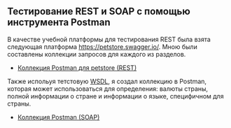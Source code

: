 ## Тестирование REST и SOAP с помощью инструмента Postman
В качестве учебной платформы для тестирования REST была взята следующая платформа https://petstore.swagger.io/. Мною были составлены коллекции запросов для каждого из разделов.
<ul>
<li><a href = "https://www.postman.com/cloudy-robot-688203/workspace/petstore/collection/31408658-a5eceec5-b75d-4097-afb1-3df7e95aabdd">Коллекция Postman для petstore (REST)</a></li>
</ul>
Также испольуя тетстовую <a href = "http://webservices.oorsprong.org/websamples.countryinfo/CountryInfoService.wso?WSDL">WSDL</a>, я создал коллекцию в Postman, которая может использоваться для определения: валюты страны, полной информации о стране и информации о языке, специфичном для страны.
<ul>
<li><a href = "https://www.postman.com/cloudy-robot-688203/workspace/petstore/collection/31408658-ce03edb3-8f29-400b-a356-9ee55fb125df">Коллекция Postman (SOAP)</a></li>
</ul>